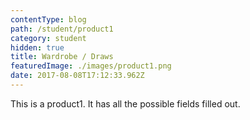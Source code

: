 ```yaml
---
contentType: blog
path: /student/product1
category: student
hidden: true
title: Wardrobe / Draws
featuredImage: ./images/product1.png
date: 2017-08-08T17:12:33.962Z
---
```


This is a product1. It has all the possible fields filled out.
